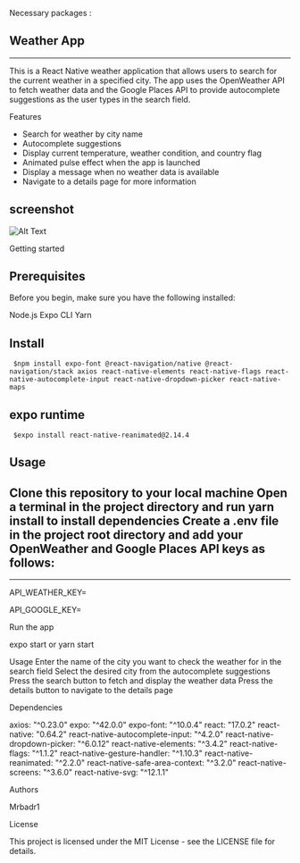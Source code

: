 Necessary packages :

  ## Weather App
  -------------------

This is a React Native weather application that allows users to search for the current weather in a specified city. The app uses the OpenWeather API to fetch weather data and the Google Places API to provide autocomplete suggestions as the user types in the search field.

Features

- Search for weather by city name
- Autocomplete suggestions
- Display current temperature, weather condition, and country flag
- Animated pulse effect when the app is launched
- Display a message when no weather data is available
- Navigate to a details page for more information

## screenshot 

![Alt Text](https://github.com/mrbadr1/React_native_weather_App/Screenshot.gif)

Getting started

## Prerequisites

Before you begin, make sure you have the following installed:

Node.js
Expo CLI
Yarn

## Install
     $npm install expo-font @react-navigation/native @react-navigation/stack axios react-native-elements react-native-flags react-native-autocomplete-input react-native-dropdown-picker react-native-maps
     
## expo runtime
     
     $expo install react-native-reanimated@2.14.4

## Usage
Clone this repository to your local machine
Open a terminal in the project directory and run yarn install to install dependencies
Create a .env file in the project root directory and add your OpenWeather and Google Places API keys as follows:
---------------------------




----------------------------
API_WEATHER_KEY=<your OpenWeather API key>
  
API_GOOGLE_KEY=<your Google Places API key>
  
Run the app
  
expo start or yarn start
  
Usage
Enter the name of the city you want to check the weather for in the search field
Select the desired city from the autocomplete suggestions
Press the search button to fetch and display the weather data
Press the details button to navigate to the details page
  
Dependencies
  
axios: "^0.23.0"
expo: "^42.0.0"
expo-font: "^10.0.4"
react: "17.0.2"
react-native: "0.64.2"
react-native-autocomplete-input: "^4.2.0"
react-native-dropdown-picker: "^6.0.12"
react-native-elements: "^3.4.2"
react-native-flags: "^1.1.2"
react-native-gesture-handler: "^1.10.3"
react-native-reanimated: "^2.2.0"
react-native-safe-area-context: "^3.2.0"
react-native-screens: "^3.6.0"
react-native-svg: "^12.1.1"
  
Authors
  
Mrbadr1
  
License
  
This project is licensed under the MIT License - see the LICENSE file for details.
